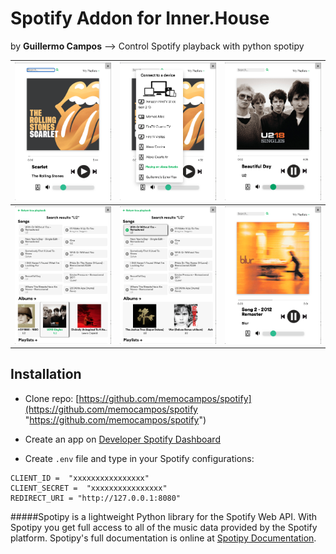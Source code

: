 # Spotify Addon for Inner.House 
by **Guillermo Campos**
-->  Control Spotify playback with python spotipy 


| ![screenshot2](/static/images/spotify/Screenshots/Screnshot2.png "screenshot2")  |  ![screenshot1](/static/images/spotify/Screenshots/Screnshot1.png "screenshot1") |  ![screenshot3](/static/images/spotify/Screenshots/Screnshot3.png "screenshot3") |
| ------------ | ------------ | ------------ |
|![screenshot4](/static/images/spotify/Screenshots/Screnshot4.png "screenshot4")  | ![screenshot5](/static/images/spotify/Screenshots/Screnshot5.png "screenshot5")  |  ![screenshot6](/static/images/spotify/Screenshots/Screnshot6.png "screenshot6") |




## Installation


- Clone repo:  [https://github.com/memocampos/spotify](https://github.com/memocampos/spotify "https://github.com/memocampos/spotify") 

- Create an app on [Developer Spotify Dashboard](https://developer.spotify.com/dashboard "Developer Spotify")

- Create `.env` file and type in your Spotify  configurations:
```properties
CLIENT_ID =  "xxxxxxxxxxxxxxxx"
CLIENT_SECRET =  "xxxxxxxxxxxxxxxx"
REDIRECT_URI = "http://127.0.0.1:8080"
```



#####Spotipy is a lightweight Python library for the Spotify Web API. With Spotipy you get full access to all of the music data provided by the Spotify platform.
Spotipy's full documentation is online at [Spotipy Documentation](http://spotipy.readthedocs.org/).
